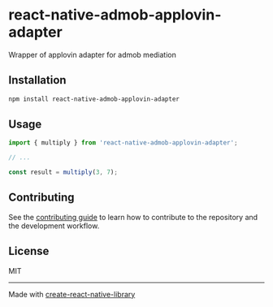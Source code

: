 # react-native-admob-applovin-adapter

Wrapper of applovin adapter for admob mediation

## Installation

```sh
npm install react-native-admob-applovin-adapter
```

## Usage


```js
import { multiply } from 'react-native-admob-applovin-adapter';

// ...

const result = multiply(3, 7);
```


## Contributing

See the [contributing guide](CONTRIBUTING.md) to learn how to contribute to the repository and the development workflow.

## License

MIT

---

Made with [create-react-native-library](https://github.com/callstack/react-native-builder-bob)
